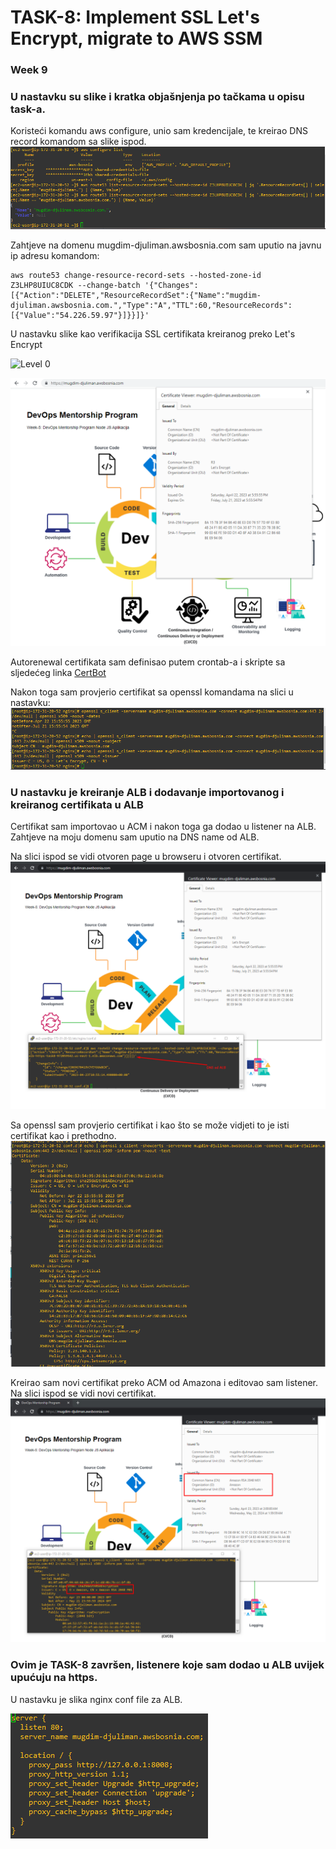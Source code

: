 # TASK-8: Implement SSL Let's Encrypt, migrate to AWS SSM    
### Week 9  

### U nastavku su slike i kratka objašnjenja po tačkama u opisu task-a.

Koristeći komandu aws configure, unio sam kredencijale, te kreirao DNS record komandom sa slike ispod.  
![Level 0](slike/aws_conf_list.png)  

Zahtjeve na domenu mugdim-djuliman.awsbosnia.com sam uputio na javnu ip adresu komandom:
```
aws route53 change-resource-record-sets --hosted-zone-id Z3LHP8UIUC8CDK --change-batch '{"Changes":[{"Action":"DELETE","ResourceRecordSet":{"Name":"mugdim-djuliman.awsbosnia.com.","Type":"A","TTL":60,"ResourceRecords":[{"Value":"54.226.59.97"}]}}]}'  
```

U nastavku slike kao verifikacija SSL certifikata kreiranog preko Let's Encrypt  

![Level 0](slike/kreiranje_certifakata.png)  

![Level 0](slike/certifikat.png)  

Autorenewal certifikata sam definisao putem crontab-a i skripte sa sljedećeg linka [CertBot](https://eff-certbot.readthedocs.io/en/stable/using.html#setting-up-automated-renewal)  

Nakon toga sam provjerio certifikat sa openssl komandama na slici u nastavku:  
![Level 0](slike/komande.png)  

### U nastavku je kreiranje ALB i dodavanje importovanog i kreiranog certifikata u ALB  
Certifikat sam importovao u ACM i nakon toga ga dodao u listener na ALB. Zahtjeve na moju domenu sam uputio na DNS name od ALB.  

Na slici ispod se vidi otvoren page u browseru i otvoren certifikat.
![Level 0](slike/ALB_import_cert.png)  

Sa openssl sam provjerio certifikat i kao što se može vidjeti to je isti certifikat kao i prethodno.  
![Level 0](slike/provjera_cert_ALB.png)  

Kreirao sam novi certifikat preko ACM od Amazona i editovao sam listener. Na slici ispod se vidi novi certifikat.  
![Level 0](slike/AWS_cert.png)  

### Ovim je TASK-8 završen, listenere koje sam dodao u ALB uvijek upućuju na https.

U nastavku je slika nginx conf file za ALB.  

![Level 0](slike/nginx_conf.png)  



 

